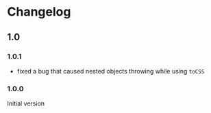 # Changelog

## 1.0
### 1.0.1
* fixed a bug that caused nested objects throwing while using `toCSS`

### 1.0.0
Initial version
